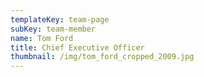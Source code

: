 ```yaml
---
templateKey: team-page
subKey: team-member
name: Tom Ford
title: Chief Executive Officer
thumbnail: /img/tom_ford_cropped_2009.jpg
---
```

